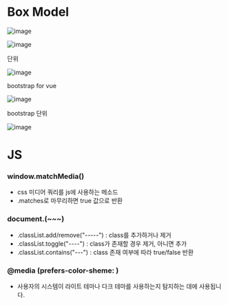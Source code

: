 # Box Model

![image](https://user-images.githubusercontent.com/66015002/130736511-2333b82b-8bb4-4fd0-8854-b4421fe92482.png)

![image](https://user-images.githubusercontent.com/66015002/130746345-c510cd3f-0251-4cfd-b9fb-a5250b5f1e09.png)

단위

![image](https://user-images.githubusercontent.com/66015002/131086193-ec172d86-adaa-4bfa-95be-0c13efa524ae.png)


bootstrap for vue

![image](https://user-images.githubusercontent.com/66015002/130971853-803c86cf-2963-4030-a98d-dbab27044204.png)

bootstrap 단위

![image](https://user-images.githubusercontent.com/66015002/130977046-820e4d7a-adda-44d5-adb3-f369f4ce243f.png)


# JS

### window.matchMedia()
- css 미디어 쿼리를 js에 사용하는 메소드
- .matches로 마무리하면 true 값으로 반환

### document.(~~~)
- .classList.add/remove("-----") : class를 추가하거나 제거
- .classList.toggle("----") : class가 존재할 경우 제거, 아니면 추가
- .classList.contains("---") : class 존재 여부에 따라 true/false 반환

### @media (prefers-color-sheme:   )
- 사용자의 시스템이 라이트 테마나 다크 테마를 사용하는지 탐지하는 데에 사용됩니다.



